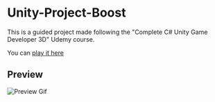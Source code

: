 # Unity-Project-Boost

This is a guided project made following the "Complete C# Unity Game Developer 3D" Udemy course.

You can [play it here](https://djmaidana.itch.io/boost)

## Preview

![Preview Gif](https://user-images.githubusercontent.com/101125918/180313585-9c886c2b-9b2a-4be8-8e4c-87b64fcf267c.gif)
